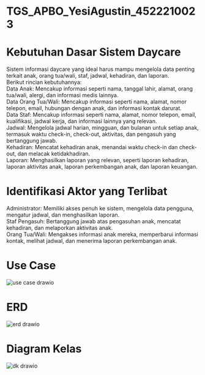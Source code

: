 # TGS_APBO_YesiAgustin_4522210023 <br>

# Kebutuhan Dasar Sistem Daycare <br>
Sistem informasi daycare yang ideal harus mampu mengelola data penting terkait anak, orang tua/wali, staf, jadwal, kehadiran, dan laporan. <br>
Berikut rincian kebutuhannya: <br>
Data Anak: Mencakup informasi seperti nama, tanggal lahir, alamat, orang tua/wali, alergi, dan informasi medis lainnya. <br>
Data Orang Tua/Wali: Mencakup informasi seperti nama, alamat, nomor telepon, email, hubungan dengan anak, dan informasi kontak darurat.  <br>
Data Staf: Mencakup informasi seperti nama, alamat, nomor telepon, email, kualifikasi, jadwal kerja, dan informasi lainnya yang relevan.  <br>
Jadwal: Mengelola jadwal harian, mingguan, dan bulanan untuk setiap anak, termasuk waktu check-in, check-out, aktivitas, dan pengasuh yang bertanggung jawab.  <br>
Kehadiran: Mencatat kehadiran anak, menandai waktu check-in dan check-out, dan melacak ketidakhadiran.  <br>
Laporan: Menghasilkan laporan yang relevan, seperti laporan kehadiran, laporan aktivitas anak, laporan perkembangan anak, dan laporan keuangan.  <br>

# Identifikasi Aktor yang Terlibat <br>
Administrator: Memiliki akses penuh ke sistem, mengelola data pengguna, mengatur jadwal, dan menghasilkan laporan. <br>
Staf Pengasuh: Bertanggung jawab atas pengasuhan anak, mencatat kehadiran, dan melaporkan aktivitas anak. <br>
Orang Tua/Wali: Mengakses informasi anak mereka, memperbarui informasi kontak, melihat jadwal, dan menerima laporan perkembangan anak. <br>

# Use Case
![use case drawio](https://github.com/YesiAgustin/TGS_APBO_YesiAgustin_4522210023/assets/145957818/6e146ace-9ab9-4d8d-b29f-abe6622b0c16)

# ERD
![erd drawio](https://github.com/YesiAgustin/TGS_APBO_YesiAgustin_4522210023/assets/145957818/eb23100c-3409-434e-bda5-aef61d3a06d0)

# Diagram Kelas
![dk drawio](https://github.com/YesiAgustin/TGS_APBO_YesiAgustin_4522210023/assets/145957818/1e5cdf52-7610-4188-a195-a127c6e15f99)




